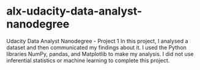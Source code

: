 # alx-udacity-data-analyst-nanodegree
Udacity Data Analyst Nanodegree - Project 1
In this project, I analysed a dataset and then communicated my findings about it. I used the Python libraries NumPy, pandas, and Matplotlib to make my analysis.
I did not use inferential statistics or machine learning to complete this project.
